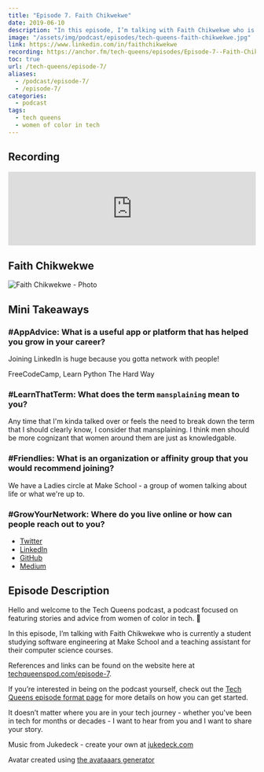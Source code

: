 ```yaml
---
title: "Episode 7. Faith Chikwekwe"
date: 2019-06-10
description: "In this episode, I’m talking with Faith Chikwekwe who is currently a student studying software engineering at Make School and a teaching assistant for their computer science courses."
image: "/assets/img/podcast/episodes/tech-queens-faith-chikwekwe.jpg"
link: https://www.linkedin.com/in/faithchikwekwe
recording: https://anchor.fm/tech-queens/episodes/Episode-7--Faith-Chikwekwe-e42bip
toc: true
url: /tech-queens/episode-7/
aliases:
  - /podcast/episode-7/
  - /episode-7/
categories:
  - podcast
tags:
  - tech queens
  - women of color in tech
---
```


## Recording

<iframe loading="lazy" src="https://anchor.fm/tech-queens/embed/episodes/Episode-7--Faith-Chikwekwe-e42bip/a-afee9p" frameborder="0" scrolling="no" class="u-margin-top--1-sm" width="100%" height="auto"></iframe>

## Faith Chikwekwe

![Faith Chikwekwe - Photo](https://i.imgur.com/nQ8xZc6.jpg)

## Mini Takeaways

### **#AppAdvice**: What is a useful app or platform that has helped you grow in your career?

Joining LinkedIn is huge because you gotta network with people!

FreeCodeCamp, Learn Python The Hard Way

### **#LearnThatTerm**: What does the term `mansplaining` mean to you?

Any time that I'm kinda talked over or feels the need to break down the term that I should clearly know, I consider that mansplaining. I think men should be more cognizant that women around them are just as knowledgable.

### **#Friendlies**: What is an organization or affinity group that you would recommend joining?

We have a Ladies circle at Make School - a group of women talking about life or what we're up to.

### **#GrowYourNetwork**: Where do you live online or how can people reach out to you?

- [Twitter](https://twitter.com/faithchikwekwe)
- [LinkedIn](https://www.linkedin.com/in/faithchikwekwe)
- [GitHub](https://github.com/fchikwekwe)
- [Medium](https://medium.com/@faith.chikwekwe)

## Episode Description

Hello and welcome to the Tech Queens podcast, a podcast focused on featuring stories and advice from women of color in tech. 👑

In this episode, I’m talking with Faith Chikwekwe who is currently a student studying software engineering at Make School and a teaching assistant for their computer science courses.

References and links can be found on the website here at [techqueenspod.com/episode-7](https://techqueenspod.com/episode-7).

If you’re interested in being on the podcast yourself, check out the [Tech Queens episode format page](https://techqueenspod.com/episode-format) for more details on how you can get started.

It doesn’t matter where you are in your tech journey - whether you've been in tech for months or decades - I want to hear from you and I want to share your story.

Music from Jukedeck - create your own at [jukedeck.com](https://jukedeck.com)

Avatar created using [the avataaars generator](https://getavataaars.com/)
